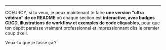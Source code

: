 ---

COEURCY, si tu veux, je peux maintenant te faire **une version “ultra vétéran” de ce README** où chaque section est **interactive, avec badges CI/CD, illustrations de workflow et exemples de code cliquables**, pour que ton dépôt paraisse vraiment professionnel et impressionnant dès le premier coup d’œil.  

Veux-tu que je fasse ça ?
